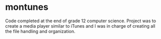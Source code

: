 # montunes
Code completed at the end of grade 12 computer science. Project was to create a media player similar to iTunes and I was in charge of creating all the file handling and organization.
